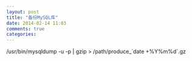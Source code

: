 ```yaml
---
layout: post
title: "备份MySQL库"
date: 2014-02-14 11:03
comments: true
categories: 
---
```

/usr/bin/mysqldump -u <username> -p<password> <database> | gzip > /path/produce_\`date +%Y%m%d\`.gz